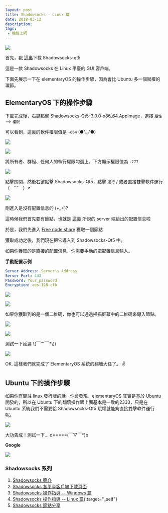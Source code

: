 ```yaml
---
layout: post
title: Shadowsocks - Linux 篇
date: 2018-03-12
description: 
tags:
 - 機智上網
---
```


![](//telegra.ph/file/901fff5e3b7611cfeb4d7.png)

首先，戳 [這裏](//github.com/shadowsocks/shadowsocks-qt5/releases)下載 Shadowsocks-qt5

這是一款 Shadowsocks 在 Linux 平臺的 GUI 客戶端。

下面先展示一下在 elementaryOS 的操作步驟，因為會比 Ubuntu 多一個賦權的環節。

## ElementaryOS 下的操作步驟

下載完成後，右鍵點擊 Shadowsocks-Qt5-3.0.0-x86_64.AppImage，選擇 `屬性` --> `權限`

可以看到，這裏的軟件權限值是  `-664`  (●'◡'●)

![](//telegra.ph/file/74c61dcd8c50a7be3f247.png)

![](//telegra.ph/file/35b56c759d32055d655c7.png)

將所有者、群組、任何人的執行權限勾選上，下方顯示權限值為 `-777`

![](//telegra.ph/file/8f74aa3837e397ff411b7.png)

點擊關閉，然後右鍵點擊 Shadowsocks-Qt5，點擊 `運行` / 或者直接雙擊軟件運行 （￣︶￣）↗

![](//telegra.ph/file/963355656b33becd9b3af.png)

剛進入是沒有配置信息的  (+_+)?

這時候我們首先要有節點，也就是 [這裏](/ss-intro) 所說的 server 端給出的配置信息啦

於是，我們先進入 [Free node share](/Free-node-share) 獲取一個節點

獲取成功之後，我們現在把它導入到 Shadowsocks-Qt5 中。

如果你獲取的是直接的配置信息，你需要手動的把配置信息輸入。

**手動配置示例**

```yml
Server Address: Server's Address
Server Port: 443
Password: Your_password
Encryption: aes-128-cfb
```

![](//telegra.ph/file/2c0eb252cf6923009e033.png)

![](//telegra.ph/file/b5d72ff66cdfd48a274cd.png)

如果你獲取到的是一個二維碼，你也可以通過掃描屏幕中的二維碼來導入節點。

![](//telegra.ph/file/722f17ee6140bd538feeb.png)

![](//telegra.ph/file/8691fcfa0a47b716faaa1.png)

測試一下延遲 \\(￣︶￣*\\))

![](//telegra.ph/file/f4dfd75086d091263da0d.png)

OK. 這樣我們就完成了 ElementaryOS 系統的翻墻大任了。 ✌

## Ubuntu 下的操作步驟

如果你有關註 linux 發行版的話，你會發現，elementaryOS 其實是基於 Ubuntu 開發的，所以在 Ubuntu 下的翻墻操作跟上面基本是一致的2333，只是在 Ubuntu 系統我們不需要給 Shadowsocks-Qt5 賦權就能夠直接雙擊軟件運行呢。

![](//telegra.ph/file/fe3d9fca1810eacfd2d9b.png)

大功告成！測試一下... d=====(￣▽￣*)b

**Google**

![](//telegra.ph/file/ad4de590c8a650a662ba9.png)

### Shadowsocks 系列

1. [Shadowsocks 簡介](/ss-intro)
2. [Shadowsocks 各平臺客戶端下載頁面](/ss-download)
3. [Shadowsocks 操作指導 -- Windows 篇](/ss-windows-cmd)
4. [Shadowsocks 操作指導 -- Linux 篇](/ss-linux-cmd){:target="_self"}
5. [Shadowsocks 節點分享](/Free-node-share)